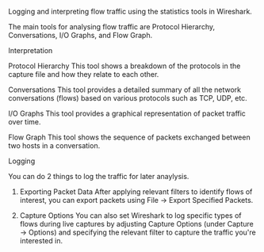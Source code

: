 Logging and interpreting flow traffic using the statistics tools in Wireshark. 

The main tools for analysing flow traffic are Protocol Hierarchy, Conversations, I/O Graphs, and Flow Graph.

Interpretation

Protocol Hierarchy
  This tool shows a breakdown of the protocols in the capture file and how they relate to each other.

Conversations
  This tool provides a detailed summary of all the network conversations (flows) based on various protocols such as TCP, UDP, etc.

I/O Graphs
  This tool provides a graphical representation of packet traffic over time.

Flow Graph
  This tool shows the sequence of packets exchanged between two hosts in a conversation.

Logging

You can do 2 things to log the traffic for later anaylysis.

1. Exporting Packet Data
  After applying relevant filters to identify flows of interest, you can export packets using File -> Export Specified Packets.

2. Capture Options
  You can also set Wireshark to log specific types of flows during live captures by adjusting Capture Options (under Capture → Options) and specifying the relevant filter to capture the traffic you're interested in.
